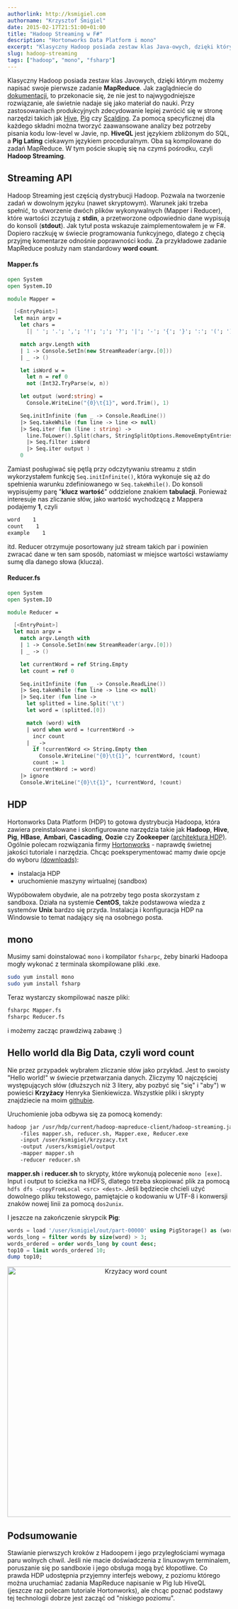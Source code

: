 ```yaml
---
authorlink: http://ksmigiel.com
authorname: "Krzysztof Śmigiel"
date: 2015-02-17T21:51:00+01:00
title: "Hadoop Streaming w F#"
description: "Hortonworks Data Platform i mono"
excerpt: "Klasyczny Hadoop posiada zestaw klas Java-owych, dzięki którym możemy napisać swoje pierwsze zadanie MapReduce. Nie jest to najwygodniejsze rozwiązanie, ale świetnie nadaje się jako materiał do nauki. Przy produkcyjnych zastosowaniach zdecydowanie lepiej zwrócić się w stronę narzędzi takich jak Hive, Pig czy Scalding."
slug: hadoop-streaming
tags: ["hadoop", "mono", "fsharp"]
---
```


Klasyczny Hadoop posiada zestaw klas Javowych, dzięki którym możemy napisać swoje pierwsze zadanie **MapReduce**. Jak zaglądniecie do [dokumentacji](http://hadoop.apache.org/docs/r1.2.1/mapred_tutorial.html), to przekonacie się, że nie jest to najwygodniejsze rozwiązanie, ale świetnie nadaje się jako materiał do nauki. Przy zastosowaniach produkcyjnych zdecydowanie lepiej zwrócić się w stronę narzędzi takich jak [Hive](https://hive.apache.org/), [Pig](http://pig.apache.org/) czy [Scalding](https://github.com/twitter/scalding). Za pomocą specyficznej dla każdego składni można tworzyć zaawansowane analizy bez potrzeby pisania kodu low-level w Javie, np. **HiveQL** jest językiem zbliżonym do SQL, a **Pig Lating** ciekawym językiem proceduralnym. Oba są kompilowane do zadań MapReduce. W tym poście skupię się na czymś pośrodku, czyli **Hadoop Streaming**.

## Streaming API

Hadoop Streaming jest częścią dystrybucji Hadoop. Pozwala na tworzenie zadań w dowolnym języku (nawet skryptowym). Warunek jaki trzeba spełnić, to utworzenie dwóch plików wykonywalnych (Mapper i Reducer), które wartości zczytują z **stdin**, a przetworzone odpowiednio dane wypisują do konsoli (**stdout**). Jak tytuł posta wskazuje zaimplementowałem je w F#. Dopiero raczkuję w świecie programowania funkcyjnego, dlatego z chęcią przyjmę komentarze odnośnie poprawności kodu. Za przykładowe zadanie MapReduce posłuży nam standardowy **word count**. 

#### Mapper.fs
``` fsharp
open System
open System.IO

module Mapper =

  [<EntryPoint>]
  let main argv = 
    let chars =
      [| ' '; '.'; ','; '!'; ';'; '?'; '|'; '-'; '{'; '}'; ':'; '('; ')' |]

    match argv.Length with
    | 1 -> Console.SetIn(new StreamReader(argv.[0]))
    | _ -> ()

    let isWord w =
      let n = ref 0
      not (Int32.TryParse(w, n))

    let output (word:string) =
      Console.WriteLine("{0}\t{1}", word.Trim(), 1)

    Seq.initInfinite (fun _ -> Console.ReadLine())
    |> Seq.takeWhile (fun line -> line <> null)
    |> Seq.iter (fun (line : string) -> 
      line.ToLower().Split(chars, StringSplitOptions.RemoveEmptyEntries)
      |> Seq.filter isWord
      |> Seq.iter output )
    0
```

Zamiast posługiwać się pętlą przy odczytywaniu streamu z stdin wykorzystałem funkcję `Seq.initInfinite()`, która wykonuje się aż do spełnienia warunku zdefiniowanego w `Seq.takeWhile()`. Do konsoli wypisujemy parę "**klucz** **wartość**" oddzielone znakiem **tabulacji**. Ponieważ interesuje nas zliczanie słów, jako wartość wychodzącą z Mappera podajemy **1**, czyli

``` bash
word    1
count    1
example    1
```
itd. Reducer otrzymuje posortowany już stream takich par i powinien zwracać dane w ten sam sposób, natomiast w miejsce wartości wstawiamy sumę dla danego słowa (klucza).

#### Reducer.fs
``` fsharp
open System
open System.IO

module Reducer =

  [<EntryPoint>]
  let main argv = 
    match argv.Length with
    | 1 -> Console.SetIn(new StreamReader(argv.[0]))
    | _ -> ()

    let currentWord = ref String.Empty
    let count = ref 0

    Seq.initInfinite (fun _ -> Console.ReadLine())
    |> Seq.takeWhile (fun line -> line <> null)
    |> Seq.iter (fun line ->
      let splitted = line.Split('\t')
      let word = (splitted.[0])

      match (word) with
      | word when word = !currentWord ->
        incr count
      | _ ->
        if !currentWord <> String.Empty then
          Console.WriteLine("{0}\t{1}", !currentWord, !count)
        count := 1
        currentWord := word)
    |> ignore
    Console.WriteLine("{0}\t{1}", !currentWord, !count)
```

## HDP

Hortonworks Data Platform (HDP) to gotowa dystrybucja Hadoopa, która zawiera preinstalowane i skonfigurowane narzędzia takie jak **Hadoop**, **Hive**, **Pig**, **HBase**, **Ambari**, **Cascading**, **Oozie** czy **Zookeeper** [(architektura HDP)](http://docs.hortonworks.com/HDPDocuments/HDP2/HDP-2.2.0/Getting_Started_v22/media/01-RawContent/Getting%20Started/Full%20View.png). Ogólnie polecam rozwiązania firmy [Hortonworks](http://hortonworks.com/) - naprawdę świetnej jakości tutoriale i narzędzia. Chcąc poeksperymentować mamy dwie opcje do wyboru [(downloads)](http://hortonworks.com/hdp/downloads/):

- instalacja HDP
- uruchomienie maszyny wirtualnej (sandbox)

Wypóbowałem obydwie, ale na potrzeby tego posta skorzystam z sandboxa. Działa na systemie **CentOS**, także podstawowa wiedza z systemów **Unix** bardzo się przyda.  Instalacja i konfiguracja HDP na Windowsie to temat nadający się na osobnego posta.

## mono

Musimy sami doinstalować `mono` i kompilator `fsharpc`, żeby binarki Hadoopa mogły wykonać z terminala skompilowane pliki .exe.

``` bash
sudo yum install mono
sudo yum install fsharp
```

Teraz wystarczy skompilować nasze pliki:

``` bash
fsharpc Mapper.fs
fsharpc Reducer.fs
```

i możemy zacząc prawdziwą zabawę :)

## Hello world dla Big Data, czyli word count

Nie przez przypadek wybrałem zliczanie słów jako przykład. Jest to swoisty "Hello world!" w świecie przetwarzania danych. Zliczymy 10 najczęściej występujących słów (dłuższych niż 3 litery, aby pozbyć się "się" i "aby") w powieści **Krzyżacy** Henryka Sienkiewicza. Wszystkie pliki i skrypty znajdziecie na moim [githubie](https://github.com/ksmigiel/hadoop-streaming-fharp).

Uruchomienie joba odbywa się za pomocą komendy:

``` bash
hadoop jar /usr/hdp/current/hadoop-mapreduce-client/hadoop-streaming.jar
    -files mapper.sh, reducer.sh, Mapper.exe, Reducer.exe
    -input /user/ksmigiel/krzyzacy.txt
    -output /users/ksmigiel/output
    -mapper mapper.sh
    -reducer reducer.sh
```

**mapper.sh** i **reducer.sh** to skrypty, które wykonują polecenie `mono [exe]`.
Input i output to ścieżka na HDFS, dlatego trzeba skopiować plik za pomocą `hdfs dfs -copyFromLocal <src> <dest>`.
Jeśli będziecie chcieli użyć dowolnego pliku tekstowego, pamiętajcie o kodowaniu w UTF-8 i konwersji znaków nowej linii za pomocą `dos2unix`.

I jeszcze na zakończenie skrypcik **Pig**:

``` sql
words = load '/user/ksmigiel/out/part-00000' using PigStorage() as (word:chararray, count:int);
words_long = filter words by size(word) > 3;
words_ordered = order words_long by count desc;
top10 = limit words_ordered 10;
dump top10;
```

<div>
  <a href="https://plot.ly/~ksmigiel/17/" target="_blank" title="Krzyżacy word count" style="display: block; text-align: center;"><img src="https://plot.ly/~ksmigiel/17.png" alt="Krzyżacy word count" style="max-width: 100%;width: 564px;"  width="564" onerror="this.onerror=null;this.src='https://plot.ly/404.png';" /></a>
  <script data-plotly="ksmigiel:17" src="https://plot.ly/embed.js" async></script>
</div>

## Podsumowanie

Stawianie pierwszych kroków z Hadoopem i jego przyległościami wymaga paru wolnych chwil. Jeśli nie macie doświadczenia z linuxowym terminalem, poruszanie się po sandboxie i jego obsługa mogą być kłopotliwe. Co prawda HDP udostępnia przyjemny interfejs webowy, z poziomu którego można uruchamiać zadania MapReduce napisanie w Pig lub HiveQL (jeszcze raz polecam tutoriale Hortonworks), ale chcąc poznać podstawy tej technologii dobrze jest zacząć od "niskiego poziomu".

